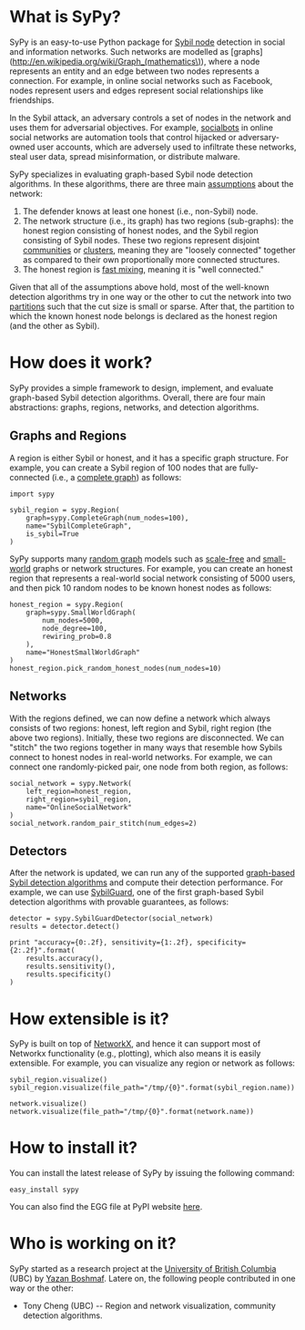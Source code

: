 # What is SyPy?

SyPy is an easy-to-use Python package for [Sybil node](http://dl.acm.org/citation.cfm?id=687813) detection in social and information networks. Such networks are modelled as [graphs](http://en.wikipedia.org/wiki/Graph_(mathematics\)), where a node represents an entity and an edge between two nodes represents a connection. For example, in online social networks such as Facebook, nodes represent users and edges represent social relationships like friendships.

In the Sybil attack, an adversary controls a set of nodes in the network and uses them for adversarial objectives. For example, [socialbots](http://lersse-dl.ece.ubc.ca/record/277) in online social networks are automation tools that control hijacked or adversary-owned user accounts, which are adversely used to infiltrate these networks, steal user data, spread misinformation, or distribute malware.

SyPy specializes in evaluating graph-based Sybil node detection algorithms. In these algorithms, there are three main [assumptions](http://ieeexplore.ieee.org/xpl/articleDetails.jsp?arnumber=6151333) about the network:

1. The defender knows at least one honest (i.e., non-Sybil) node.
2. The network structure (i.e., its graph) has two regions (sub-graphs): the honest region consisting of honest nodes, and the Sybil region consisting of Sybil nodes. These two regions represent disjoint [communities](http://www.sciencedirect.com/science/article/pii/S0370157309002841) or [clusters](http://www.sciencedirect.com/science/article/pii/S1574013707000020), meaning they are "loosely connected" together as compared to their own proportionally more connected structures.
3. The honest region is [fast mixing](http://dl.acm.org/citation.cfm?id=1879191), meaning it is "well connected."

Given that all of the assumptions above hold, most of the well-known detection algorithms try in one way or the other to cut the network into two [partitions](http://en.wikipedia.org/wiki/Graph_partition) such that the cut size is small or sparse. After that, the partition to which the known honest node belongs is declared as the honest region (and the other as Sybil).

# How does it work?

SyPy provides a simple framework to design, implement, and evaluate graph-based Sybil detection algorithms. Overall, there are four main abstractions: graphs, regions, networks, and detection algorithms.

## Graphs and Regions

A region is either Sybil or honest, and it has a specific graph structure. For example, you can create a Sybil region of 100 nodes that are fully-connected (i.e., a [complete graph](http://en.wikipedia.org/wiki/Complete_graph)) as follows:

    import sypy

    sybil_region = sypy.Region(
        graph=sypy.CompleteGraph(num_nodes=100),
        name="SybilCompleteGraph", 
        is_sybil=True
    )

SyPy supports many [random graph](http://en.wikipedia.org/wiki/Random_graph) models such as [scale-free](http://en.wikipedia.org/wiki/Scale-free_network) and [small-world](http://en.wikipedia.org/wiki/Small_world_network) graphs or network structures. For example, you can create an honest region that represents a real-world social network consisting of 5000 users, and then pick 10 random nodes to be known honest nodes as follows:

    honest_region = sypy.Region(
        graph=sypy.SmallWorldGraph(
            num_nodes=5000,
            node_degree=100,
            rewiring_prob=0.8
        ),
        name="HonestSmallWorldGraph"
    )
    honest_region.pick_random_honest_nodes(num_nodes=10)

## Networks

With the regions defined, we can now define a network which always consists of two regions: honest, left region and Sybil, right region (the above two regions). Initially, these two regions are disconnected. We can "stitch" the two regions together in many ways that resemble how Sybils connect to honest nodes in real-world networks. For example, we can connect one randomly-picked pair, one node from both region, as follows:

    social_network = sypy.Network(
        left_region=honest_region,
        right_region=sybil_region,
        name="OnlineSocialNetwork"
    )
    social_network.random_pair_stitch(num_edges=2)

## Detectors

After the network is updated, we can run any of the supported [graph-based Sybil detection algorithms](http://dl.acm.org/citation.cfm?doid=2034575.2034593) and compute their detection performance. For example, we can use [SybilGuard](http://dl.acm.org/citation.cfm?id=1159945), one of the first graph-based Sybil detection algorithms with provable guarantees, as follows:

    detector = sypy.SybilGuardDetector(social_network)
    results = detector.detect()

    print "accuracy={0:.2f}, sensitivity={1:.2f}, specificity={2:.2f}".format(
        results.accuracy(),
        results.sensitivity(),
        results.specificity()
    )

# How extensible is it?

SyPy is built on top of [NetworkX](http://networkx.lanl.gov/), and hence it can support most of Networkx functionality (e.g., plotting), which also means it is easily extensible. For example, you can visualize any region or network as follows:

    sybil_region.visualize()
    sybil_region.visualize(file_path="/tmp/{0}".format(sybil_region.name))

    network.visualize()
    network.visualize(file_path="/tmp/{0}".format(network.name))

# How to install it?

You can install the latest release of SyPy by issuing the following command:

    easy_install sypy

You can also find the EGG file at PyPI website [here](http://pypi.python.org/pypi/sypy).

# Who is working on it?

SyPy started as a research project at the [University of British Columbia](http://www.ece.ubc.ca/) (UBC) by [Yazan Boshmaf](http://ece.ubc.ca/~boshmaf). Latere on, the following people contributed in one way or the other:

* Tony Cheng (UBC) -- Region and network visualization, community detection algorithms.
